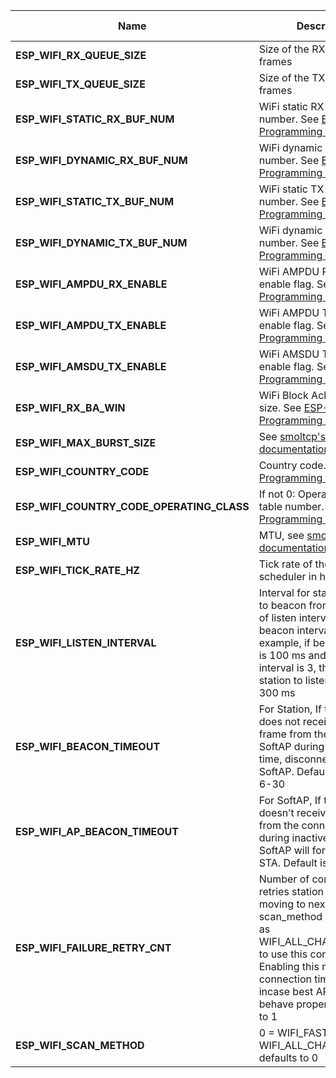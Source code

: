 
| Name | Description | Default value |
|------|-------------|---------------|
|**ESP_WIFI_RX_QUEUE_SIZE**|Size of the RX queue in frames|5|
|**ESP_WIFI_TX_QUEUE_SIZE**|Size of the TX queue in frames|3|
|**ESP_WIFI_STATIC_RX_BUF_NUM**|WiFi static RX buffer number. See [ESP-IDF Programming Guide](https://docs.espressif.com/projects/esp-idf/en/latest/esp32/api-reference/network/esp_wifi.html#_CPPv418wifi_init_config_t)|10|
|**ESP_WIFI_DYNAMIC_RX_BUF_NUM**|WiFi dynamic RX buffer number. See [ESP-IDF Programming Guide](https://docs.espressif.com/projects/esp-idf/en/latest/esp32/api-reference/network/esp_wifi.html#_CPPv418wifi_init_config_t)|32|
|**ESP_WIFI_STATIC_TX_BUF_NUM**|WiFi static TX buffer number. See [ESP-IDF Programming Guide](https://docs.espressif.com/projects/esp-idf/en/latest/esp32/api-reference/network/esp_wifi.html#_CPPv418wifi_init_config_t)|0|
|**ESP_WIFI_DYNAMIC_TX_BUF_NUM**|WiFi dynamic TX buffer number. See [ESP-IDF Programming Guide](https://docs.espressif.com/projects/esp-idf/en/latest/esp32/api-reference/network/esp_wifi.html#_CPPv418wifi_init_config_t)|32|
|**ESP_WIFI_AMPDU_RX_ENABLE**|WiFi AMPDU RX feature enable flag. See [ESP-IDF Programming Guide](https://docs.espressif.com/projects/esp-idf/en/latest/esp32/api-reference/network/esp_wifi.html#_CPPv418wifi_init_config_t)|false|
|**ESP_WIFI_AMPDU_TX_ENABLE**|WiFi AMPDU TX feature enable flag. See [ESP-IDF Programming Guide](https://docs.espressif.com/projects/esp-idf/en/latest/esp32/api-reference/network/esp_wifi.html#_CPPv418wifi_init_config_t)|false|
|**ESP_WIFI_AMSDU_TX_ENABLE**|WiFi AMSDU TX feature enable flag. See [ESP-IDF Programming Guide](https://docs.espressif.com/projects/esp-idf/en/latest/esp32/api-reference/network/esp_wifi.html#_CPPv418wifi_init_config_t)|false|
|**ESP_WIFI_RX_BA_WIN**|WiFi Block Ack RX window size. See [ESP-IDF Programming Guide](https://docs.espressif.com/projects/esp-idf/en/latest/esp32/api-reference/network/esp_wifi.html#_CPPv418wifi_init_config_t)|6|
|**ESP_WIFI_MAX_BURST_SIZE**|See [smoltcp's documentation](https://docs.rs/smoltcp/0.10.0/smoltcp/phy/struct.DeviceCapabilities.html#structfield.max_burst_size)|1|
|**ESP_WIFI_COUNTRY_CODE**|Country code. See [ESP-IDF Programming Guide](https://docs.espressif.com/projects/esp-idf/en/latest/esp32/api-guides/wifi.html#wi-fi-country-code)|CN|
|**ESP_WIFI_COUNTRY_CODE_OPERATING_CLASS**|If not 0: Operating Class table number. See [ESP-IDF Programming Guide](https://docs.espressif.com/projects/esp-idf/en/latest/esp32/api-guides/wifi.html#wi-fi-country-code)|0|
|**ESP_WIFI_MTU**|MTU, see [smoltcp's documentation](https://docs.rs/smoltcp/0.10.0/smoltcp/phy/struct.DeviceCapabilities.html#structfield.max_transmission_unit)|1492|
|**ESP_WIFI_TICK_RATE_HZ**|Tick rate of the internal task scheduler in hertz|100|
|**ESP_WIFI_LISTEN_INTERVAL**|Interval for station to listen to beacon from AP. The unit of listen interval is one beacon interval. For example, if beacon interval is 100 ms and listen interval is 3, the interval for station to listen to beacon is 300 ms|3|
|**ESP_WIFI_BEACON_TIMEOUT**|For Station, If the station does not receive a beacon frame from the connected SoftAP during the  inactive time, disconnect from SoftAP. Default 6s. Range 6-30|6|
|**ESP_WIFI_AP_BEACON_TIMEOUT**|For SoftAP, If the SoftAP doesn’t receive any data from the connected STA during inactive time, the SoftAP will force deauth the STA. Default is 300s|300|
|**ESP_WIFI_FAILURE_RETRY_CNT**|Number of connection retries station will do before moving to next AP. scan_method should be set as WIFI_ALL_CHANNEL_SCAN to use this config. Note: Enabling this may cause connection time to increase incase best AP doesn't behave properly. Defaults to 1|1|
|**ESP_WIFI_SCAN_METHOD**|0 = WIFI_FAST_SCAN, 1 = WIFI_ALL_CHANNEL_SCAN, defaults to 0|0|
